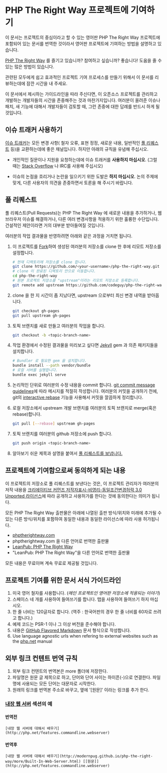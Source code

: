 # PHP The Right Way 프로젝트에 기여하기

이 문서는 프로젝트의 중심이라고 할 수 있는 영어판 PHP The Right Way 프로젝트에
포함되어 있는 문서를 번역한 것이라서 영어판 프로젝트에 기여하는 방법을 설명하고 있습니다.

[PHP The Right Way](http://phptherightway.com) 를 즐기고 있습니까?
참여하고 싶습니까? 좋습니다! 도움을 줄 수 있는 많은 방법이 있습니다.

관련된 모두에게 쉽고 효과적인 프로젝트 기여 프로세스를 만들기 위해서 이 문서를 리뷰하는데에
잠깐 시간을 내 주세요.

이 문서에서 제시하는 가이드라인을 따라 주신다면, 이 오픈소스 프로젝트를 관리하고 개발하는 개발자들의
시간을 존중해주는 것과 마찬가지입니다. 여러분이 올려준 이슈나 패치, 새 기능에 대해서 개발자들이
검토할 때, 그런 존중에 대한 답례를 반드시 하게 될 것입니다.


## 이슈 트래커 사용하기

[이슈 트래커](https://github.com/codeguy/php-the-right-way/issues)는 모든 
변경 사항( 철자 오류, 표현 정정, 새로운 내용, 일반적인 [풀 리퀘스트](#pull-requests) 등)을
교환하는데에 좋은 채널입니다. 하지만 아래의 규칙을 유념해 주십시오.

* 개인적인 질문이나 지원을 요청하는데에 이슈 트래커를 **사용하지 마십시오**. (그럴 때는 
  [Stack Overflow](http://stackoverflow.com/questions/tagged/php) 나 
  IRC를 사용해 주십시오)

* 이슈의 논점을 흐리거나 논란을 일으키기 위한 도발은 **하지 마십시오**. 논의 주제에 맞게, 
  다른 사용자의 의견을 존중하면서 토론을 해 주시기 바랍니다.


<a name="pull-requests"></a>
## 풀 리퀘스트

풀 리퀘스트(Pull Requests)는 PHP The Right Way 에 새로운 내용을 추가하거나,
웹 브라우저 이슈를 해결하거나, 다른 여러 변경사항을 적용하기 위한 훌륭한 수단입니다.
건설적인 제안이라면 거의 대부분 받아들여질 것입니다.

여러분의 작업 결과물을 반영하려면 아래와 같은 과정을 거치면 됩니다.

1. 이 프로젝트를 [Fork](http://help.github.com/fork-a-repo/)하여 생성된 여러분의
   저장소를 clone 한 후에 리모트 저장소를 설정합니다.

   ```bash
   # 현재 디렉토리에 저장소를 clone 합니다.
   git clone https://github.com/<your-username>/php-the-right-way.git
   # clone 이 완료된 디렉토리 안으로 이동합니다.
   cd php-the-right-way
   # 원본 프로젝트 저장소를 "upstream"이라는 리모트 저장소로 등록합니다.
   git remote add upstream https://github.com/codeguy/php-the-right-way.git
   ```

2. clone 을 한 지 시간이 좀 지났다면, upstream 으로부터 최신 변경 내역을 받아옵니다.

   ```bash
   git checkout gh-pages
   git pull upstream gh-pages
   ```

3. 토픽 브랜치를 새로 만들고 여러분의 작업을 합니다.

   ```bash
   git checkout -b <topic-branch-name>
   ```

4. 작업 환경에서 수정된 결과물을 미리보고 싶다면 
   [Jekyll](https://github.com/mojombo/jekyll/) gem 과 의존 패키지들을 설치합니다.

    ```bash
    # Bundler 로 필요한 gem 을 설치합니다.
    bundle install --path vendor/bundle
    # 로컬 서버를 실행합니다.
    bundle exec jekyll serve
    ```

5. 논리적인 단위로 여러분의 수정 내용을 commit 합니다. [git commit
   message guidelines](http://tbaggery.com/2008/04/19/a-note-about-git-commit-messages.html)에 따라 메시지를 적절히 작성합니다. 여러분의 커밋을 공개하기 전에, 
   git의 [interactive rebase](https://help.github.com/articles/interactive-rebase) 기능을 사용해서 커밋을 깔끔하게 정리합니다.

6. 로컬 저장소에서 upstream 개발 브랜치를 여러분의 토픽 브랜치로 merge(혹은 rebase)합니다.

   ```bash
   git pull [--rebase] upstream gh-pages
   ```

7. 토픽 브랜치를 여러분의 github 저장소에 push 합니다.

   ```bash
   git push origin <topic-branch-name>
   ```

8. 알아보기 쉬운 제목과 설명을 붙여서 [풀 리퀘스트를 보냅니다.](https://help.github.com/articles/using-pull-requests/)


## 프로젝트에 기여함으로써 동의하게 되는 내용

이 프로젝트의 저장소로 풀 리퀘스트를 보낸다는 것은, 이 프로젝트 관리자가 여러분의 저작 내용을
[크리에이티브 커먼즈 저작자표시-비영리-동일조건변경허락 3.0 Unported 라이선스](http://creativecommons.org/licenses/by-nc-sa/3.0/deed.ko)에 따라
공개하고 사용허가를 한다는 것에 동의한다는 의미가 됩니다.

모든 PHP The Right Way 출판물은 아래에 나열된 출판 방식/위치와 미래에 추가될 수 있는
다른 방식/위치를 포함하여 동일한 내용과 동일한 라이선스에 따라 사용 허가됩니다. 

* [phptherightway.com](http://phptherightway.com)
* phptherightway.com 을 다른 언어로 번역한 출판물
* [LeanPub: PHP The Right Way](https://leanpub.com/phptherightway/)
* "LeanPub: PHP The Right Way"을 다른 언어로 번역한 출판물

모든 내용은 무료이며 계속 무료로 제공될 것입니다.

## 프로젝트 기여를 위한 문서 서식 가이드라인

1. 미국 영어 철자를 사용합니다. (*메인 프로젝트인 영어판 저장소에 적용되는 이야기*)
2. 스페이스 네 개를 사용하여 들여쓰기를 합니다. 탭을 사용하여 들여쓰기 하지 마십시오.
3. 한 줄 너비는 120글자로 합니다. (역주 : 한국어판의 경우 한 줄 너비를 60자로 쓰려고 합니다.)
4. 예제 코드는 PSR-1 이나 그 이상 버전을 준수해야 합니다.
5. 내용은 [GitHub Flavored Markdown](http://github.github.com/github-flavored-markdown/) 문서 형식으로 작성합니다.
6. Use language agnostic urls when refering to external websites such as the [php.net](http://php.net/urlhowto.php) manual

## 외부 링크 컨텐트 번역 규칙

1. 외부 링크 컨텐트의 번역본은 more 폴더에 저장한다.
2. 파일명은 원문 글 제목으로 하고, 단어와 단어 사이는 하이픈(-)으로 연결한다. 파일명에 사용되는 모든 단어는 대문자로 시작한다.
3. 원래의 링크를 번역본 주소로 바꾸고, 옆에 '[원문]' 이라는 링크를 추가 한다.


### [내장 웹 서버](http://modernpug.github.io/php-the-right-way/#builtin_web_server) 섹션의 예
#### 번역전
````
[내장 웹 서버에 대해서 배우기](http://php.net/features.commandline.webserver)
````


#### 번역후
````
[내장 웹 서버에 대해서 배우기](http://modernpug.github.io/php-the-right-way/more/Built-In-Web-Server.html) [[원문]](http://php.net/features.commandline.webserver)
````

